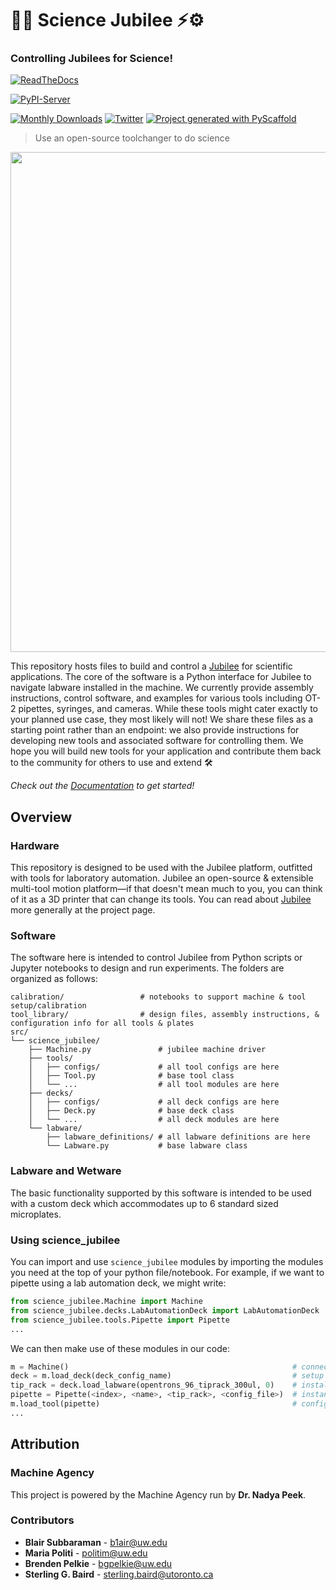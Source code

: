 # 🔬🧪 Science Jubilee ⚡⚙️
### Controlling Jubilees for Science!

<!-- [![Built Status](https://api.cirrus-ci.com/github/<USER>/science-jubilee.svg?branch=main)](https://cirrus-ci.com/github/<USER>/science-jubilee) -->
[![ReadTheDocs](https://readthedocs.org/projects/science-jubilee/badge/?version=latest)](https://science-jubilee.readthedocs.io/en/stable/)
<!--- [![Coveralls](https://img.shields.io/coveralls/github/machineagency/science-jubilee/main.svg)](https://coveralls.io/r/machineagency/science-jubilee) --->
[![PyPI-Server](https://img.shields.io/pypi/v/science-jubilee.svg)](https://pypi.org/project/science-jubilee/)
<!-- [![Conda-Forge](https://img.shields.io/conda/vn/conda-forge/science-jubilee.svg)](https://anaconda.org/conda-forge/science-jubilee) -->
[![Monthly Downloads](https://pepy.tech/badge/science-jubilee/month)](https://pepy.tech/project/science-jubilee)
[![Twitter](https://img.shields.io/twitter/url/http/shields.io.svg?style=social&label=Twitter)](https://twitter.com/machine_agency)
[![Project generated with PyScaffold](https://img.shields.io/badge/-PyScaffold-005CA0?logo=pyscaffold)](https://pyscaffold.org/)

> Use an open-source toolchanger to do science

<p align="center"><img src="./docs/_static/pipetting.gif" width="800"/></p>

This repository hosts files to build and control a [Jubilee](https://jubilee3d.com/index.php?title=Main_Page) for scientific applications. The core of the software is a Python interface for Jubilee to navigate labware installed in the machine. We currently provide assembly instructions, control software, and examples for various tools including OT-2 pipettes, syringes, and cameras. While these tools might cater exactly to your planned use case, they most likely will not! We share these files as a starting point rather than an endpoint: we also provide instructions for developing new tools and associated software for controlling them. We hope you will build new tools for your application and contribute them back to the community for others to use and extend 🛠️

_Check out the [Documentation](https://science-jubilee.readthedocs.io/en/latest/index.html) to get started!_


## Overview
### Hardware
This repository is designed to be used with the Jubilee platform, outfitted with tools for laboratory automation. Jubilee an open-source & extensible multi-tool motion platform—if that doesn't mean much to you, you can think of it as a 3D printer that can change its tools. You can read about [Jubilee](https://jubilee3d.com/index.php?title=Main_Page) more generally at the project page.

### Software
The software here is intended to control Jubilee from Python scripts or Jupyter notebooks to design and run experiments. The folders are organized as follows:
```
calibration/                 # notebooks to support machine & tool setup/calibration
tool_library/                # design files, assembly instructions, & configuration info for all tools & plates
src/
└── science_jubilee/
    ├── Machine.py               # jubilee machine driver
    ├── tools/
    │   ├── configs/             # all tool configs are here
    │   ├── Tool.py              # base tool class
    │   └── ...                  # all tool modules are here
    ├── decks/
    │   ├── configs/             # all deck configs are here
    │   ├── Deck.py              # base deck class
    │   └── ...                  # all deck modules are here
    └── labware/
        ├── labware_definitions/ # all labware definitions are here
        └── Labware.py           # base labware class
```

### Labware and Wetware
The basic functionality supported by this software is intended to be used with a custom deck which accommodates up to 6 standard sized microplates.

### Using science_jubilee
You can import and use `science_jubilee` modules by importing the modules you need at the top of your python file/notebook. For example, if we want to pipette using a lab automation deck, we might write:
```python
from science_jubilee.Machine import Machine                             # import machine driver
from science_jubilee.decks.LabAutomationDeck import LabAutomationDeck   # import lab automation deck module
from science_jubilee.tools.Pipette import Pipette                       # import pipette module
...                                                                     # you can import other decks/tools here, or make your own!
```
We can then make use of these modules in our code:
```python
m = Machine()                                                  # connect to your jubilee
deck = m.load_deck(deck_config_name)                           # setup your deck
tip_rack = deck.load_labware(opentrons_96_tiprack_300ul, 0)    # install an opentrons tip rack in slot 0 of the deck
pipette = Pipette(<index>, <name>, <tip_rack>, <config_file>)  # instantiate your pipette tool
m.load_tool(pipette)                                           # configure the pipette for use on the machine
...
```

## Attribution

### Machine Agency
This project is powered by the Machine Agency run by **Dr. Nadya Peek**.

### Contributors
- **Blair Subbaraman** - b1air@uw.edu
- **Maria Politi** - politim@uw.edu
- **Brenden Pelkie** - bgpelkie@uw.edu
- **Sterling G. Baird** - sterling.baird@utoronto.ca


